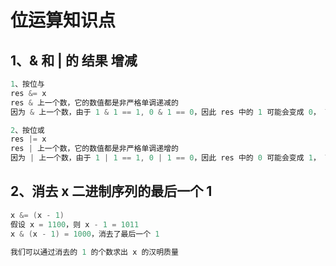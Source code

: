 # 位运算知识点



## 1、& 和 | 的 结果 增减

```java
1、按位与
res &= x 
res & 上一个数，它的数值都是非严格单调递减的
因为 & 上一个数，由于 1 & 1 == 1, 0 & 1 == 0，因此 res 中的 1 可能会变成 0， 而 0 却永远不会变成 1 ，因此只可能会减少，而不可能会增大

2、按位或
res |= x
res | 上一个数，它的数值都是非严格单调递增的
因为 | 上一个数，由于 1 | 1 == 1, 0 | 1 == 0，因此 res 中的 0 可能会变成 1， 而 1 却永远不会变成 0 ，因此只可能会增大，而不可能会减小
```



## 2、消去 x 二进制序列的最后一个 1

```java
x &= (x - 1)
假设 x = 1100，则 x - 1 = 1011
x & (x - 1) = 1000，消去了最后一个 1
    
我们可以通过消去的 1 的个数求出 x 的汉明质量
```






